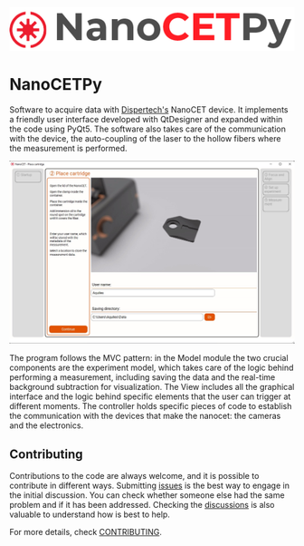 ![Logo of the NanoCETPy with Dispertech favicon](docs/source/_static/logo.png)

# NanoCETPy

Software to acquire data with [Dispertech's](https://www.dispertech.com) NanoCET device. It implements a friendly user interface developed with QtDesigner and expanded within the code using PyQt5. The software also takes care of the communication with the device, the auto-coupling of the laser to the hollow fibers where the measurement is performed. 

![Screenshot of the landing screen once the program establishes the communication with the instrument](docs/source/_static/screen_01.jpg)

The program follows the MVC pattern: in the Model module the two crucial components are the experiment model, which takes care of the logic behind performing a measurement, including saving the data and the real-time background subtraction for visualization. The View includes all the graphical interface and the logic behind specific elements that the user can trigger at different moments. The controller holds specific pieces of code to establish the communication with the devices that make the nanocet: the cameras and the electronics. 

## Contributing

Contributions to the code are always welcome, and it is possible to contribute in different ways. Submitting [issues](https://github.com/Dispertech/NanoCETPy/issues) is the best way to engage in the initial discussion. You can check whether someone else had the same problem and if it has been addressed. Checking the [discussions](https://github.com/Dispertech/NanoCETPy/discussions) is also valuable to understand how is best to help. 

For more details, check [CONTRIBUTING](CONTRIBUTING.md). 

